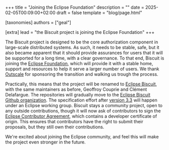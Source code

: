 +++
title = "Joining the Eclipse Foundation"
description = ""
date = 2025-02-05T00:09:00+02:00
draft = false
template = "blog/page.html"

[taxonomies]
authors = ["geal"]

[extra]
lead = "the Biscuit project is joining the Eclipse Foundation"
+++

The Biscuit project is designed to be the core authorization component in large-scale distributed systems. As such, it needs to be stable, safe, but it also became apparent that it should provide assurances for users that it will be supported for a long time, with a clear governance.
To that end, Biscuit is joining the [Eclipse Foundation](https://www.eclipse.org/org/), which will provide it with a stable home, support and resources to help it serve a larger number of users. We thank [Outscale](https://outscale.com/) for sponsoring the transition and walking us trough the process.

Practically, this means that the project will be renamed to [Eclipse Biscuit](https://projects.eclipse.org/projects/technology.biscuit), with the same maintainers as before, Geoffroy Couprie and Clément Delafargue. The repositories will gradually move to the [Eclipse Biscuit Github organization](https://github.com/eclipse-biscuit). The specification effort after [version 3.3](/blog/biscuit-3-3/) will happen under an Eclipse working group.
Biscuit stays a community project, open to any outside contributions, though it will now ask of contributors to sign the [Eclipse Contributor Agreement](https://www.eclipse.org/legal/eca/), which contains a developer certificate of origin. This ensures that contributors have the right to submit their proposals, but they still own their contributions.

We're excited about joining the Eclipse community, and feel this will make the project even stronger in the future.